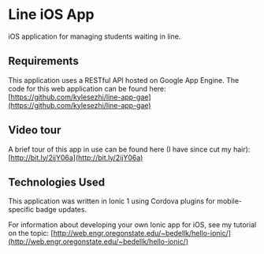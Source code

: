 # Line iOS App
iOS application for managing students waiting in line.

## Requirements
This application uses a RESTful API hosted on Google App Engine. The code for this web application can be found here:
[https://github.com/kylesezhi/line-app-gae](https://github.com/kylesezhi/line-app-gae)

## Video tour
A brief tour of this app in use can be found here (I have since cut my hair):
[http://bit.ly/2ijY06a](http://bit.ly/2ijY06a)

## Technologies Used
This application was written in Ionic 1 using Cordova plugins for mobile-specific badge updates. 

For information about developing your own Ionic app for iOS, see my tutorial on the topic: [http://web.engr.oregonstate.edu/~bedellk/hello-ionic/](http://web.engr.oregonstate.edu/~bedellk/hello-ionic/)
